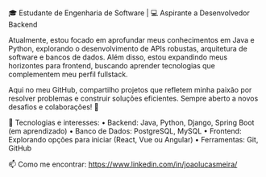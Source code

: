 🎓 Estudante de Engenharia de Software | 💻 Aspirante a Desenvolvedor Backend

Atualmente, estou focado em aprofundar meus conhecimentos em Java e Python, explorando o desenvolvimento de APIs robustas, arquitetura de software e bancos de dados. Além disso, estou expandindo meus horizontes para frontend, buscando aprender tecnologias que complementem meu perfil fullstack.

Aqui no meu GitHub, compartilho projetos que refletem minha paixão por resolver problemas e construir soluções eficientes. Sempre aberto a novos desafios e colaborações! 🚀

🔧 Tecnologias e interesses:
• Backend: Java, Python, Django, Spring Boot (em aprendizado)
• Banco de Dados: PostgreSQL, MySQL
• Frontend: Explorando opções para iniciar (React, Vue ou Angular)
• Ferramentas: Git, GitHub

📫 Como me encontrar:
https://www.linkedin.com/in/joaolucasmeira/
